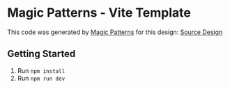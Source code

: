 # Magic Patterns - Vite Template

This code was generated by [Magic Patterns](https://magicpatterns.com) for this design: [Source Design](https://www.magicpatterns.com/c/hg3rkqexz8s6lfnvyl1map)

## Getting Started

1. Run `npm install`
2. Run `npm run dev`
